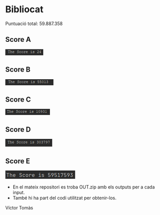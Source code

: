 # Bibliocat

Puntuació total: 59.887.358

## Score A
![SCORE A:](IMG/A.PNG)

## Score B
![SCORE B:](IMG/B.PNG) 

## Score C
![SCORE C:](IMG/C.PNG)

## Score D
![SCORE D:](IMG/D.PNG)

## Score E
![SCORE E:](IMG/E.PNG)


* En el mateix repositori es troba OUT.zip amb els outputs per a cada input. 
* També hi ha part del codi utilitzat per obtenir-los.

Víctor Tomàs

